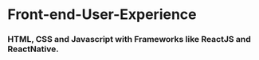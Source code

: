 # Front-end-User-Experience
### HTML, CSS and Javascript with Frameworks like ReactJS and ReactNative.
